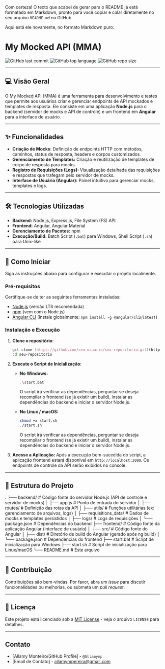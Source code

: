Com certeza! O texto que acabei de gerar para o README já está formatado em Markdown, pronto para você copiar e colar diretamente no seu arquivo `README.md` no GitHub.

Aqui está ele novamente, no formato Markdown puro:


# My Mocked API (MMA)

![GitHub last commit](https://img.shields.io/github/last-commit/seu-usuario/seu-repositorio?style=flat-square)
![GitHub top language](https://img.shields.io/github/languages/top/seu-usuario/seu-repositorio?style=flat-square)
![GitHub repo size](https://img.shields.io/github/repo-size/seu-usuario/seu-repositorio?style=flat-square)

---

## 💻 Visão Geral

O My Mocked API (MMA) é uma ferramenta para desenvolvimento e testes que permite aos usuários criar e gerenciar endpoints de API mockados e templates de resposta. Ele consiste em uma aplicação **Node.js** para o backend (servidor de mocks e API de controle) e um frontend em **Angular** para a interface de usuário.

---

## ✨ Funcionalidades

* **Criação de Mocks:** Definição de endpoints HTTP com métodos, caminhos, status de resposta, headers e corpos customizados.
* **Gerenciamento de Templates:** Criação e reutilização de templates de corpo de resposta para mocks.
* **Registro de Requisições (Logs):** Visualização detalhada das requisições e respostas que trafegam pelo servidor de mocks.
* **Interface de Usuário (Angular):** Painel intuitivo para gerenciar mocks, templates e logs.

---

## 🛠️ Tecnologias Utilizadas

* **Backend:** Node.js, Express.js, File System (FS) API
* **Frontend:** Angular, Angular Material
* **Gerenciamento de Pacotes:** npm
* **Execução/Build:** Batch Script (`.bat`) para Windows, Shell Script (`.sh`) para Unix-like

---

## 🚀 Como Iniciar

Siga as instruções abaixo para configurar e executar o projeto localmente.

### Pré-requisitos

Certifique-se de ter as seguintes ferramentas instaladas:

* [Node.js](https://nodejs.org/) (versão LTS recomendada)
* [npm](https://www.npmjs.com/) (vem com o Node.js)
* [Angular CLI](https://angular.io/cli) (instale globalmente: `npm install -g @angular/cli@latest`)

### Instalação e Execução

1.  **Clone o repositório:**
    ```bash
    git clone [https://github.com/seu-usuario/seu-repositorio.git](https://github.com/seu-usuario/seu-repositorio.git)
    cd seu-repositorio
    ```

2.  **Execute o Script de Inicialização:**

    * **No Windows:**
        ```bash
        .\start.bat
        ```
        O script irá verificar as dependências, perguntar se deseja recompilar o frontend (se já existir um build), instalar as dependências do backend e iniciar o servidor Node.js.

    * **No Linux / macOS:**
        ```bash
        chmod +x start.sh
        ./start.sh
        ```
        O script irá verificar as dependências, perguntar se deseja recompilar o frontend (se já existir um build), instalar as dependências do backend e iniciar o servidor Node.js.

3.  **Acesse a Aplicação:**
    Após a execução bem-sucedida do script, a aplicação frontend estará disponível em `http://localhost:3000`. Os endpoints de controle da API serão exibidos no console.

---

## 📂 Estrutura do Projeto

.
├── backend/                  # Código fonte do servidor Node.js (API de controle e servidor de mocks)
│   ├── app.js                # Ponto de entrada do servidor
│   ├── routes/               # Definição das rotas da API
│   ├── utils/                # Funções utilitárias (ex: gerenciamento de arquivos, logs)
│   ├── requisitions_data/    # Dados de mocks e templates persistidos
│   ├── logs/                 # Logs de requisições
│   └── package.json          # Dependências do backend
├── frontend/                 # Código fonte da aplicação Angular (interface de usuário)
│   ├── src/                  # Código fonte do Angular
│   ├── dist/                 # Diretório de build do Angular (gerado após ng build)
│   └── package.json          # Dependências do frontend
├── start.bat                 # Script de inicialização para Windows
├── start.sh                  # Script de inicialização para Linux/macOS
└── README.md                 # Este arquivo


---

## 🤝 Contribuição

Contribuições são bem-vindas. Por favor, abra um *issue* para discutir funcionalidades ou melhorias, ou submeta um *pull request*.

---

## 📄 Licença

Este projeto está licenciado sob a [MIT License](https://opensource.org/licenses/MIT) - veja o arquivo `LICENSE` para detalhes.

---

## Contato

* [Allamy Monteiro/GitHub Profile] - `@Allamymp`
* [Email de Contato] - allamympereira@gmail.com

